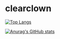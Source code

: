 # clearclown

<p align="left"> 

[![Top Langs](https://github-readme-stats.vercel.app/api/top-langs/?username=clearclown
)](https://github.com/anuraghazra/github-readme-stats)

[![Anurag's GitHub stats](https://github-readme-stats.vercel.app/api?username=clearclown&show_icons=true)](https://github.com/anuraghazra/github-readme-stats)

</p>
